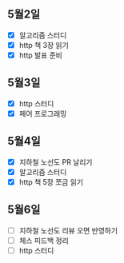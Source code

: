 ## 5월2일

- [x] 알고리즘 스터디
- [x] http 책 3장 읽기
- [x] http 발표 준비

## 5월3일

- [x] http 스터디
- [x] 페어 프로그래밍

## 5월4일

- [x] 지하철 노선도 PR 날리기
- [x] 알고리즘 스터디
- [x] http 책 5장 쪼금 읽기

## 5월6일

- [ ] 지하철 노선도 리뷰 오면 반영하기
- [ ] 체스 피드백 정리
- [ ] http 스터디
